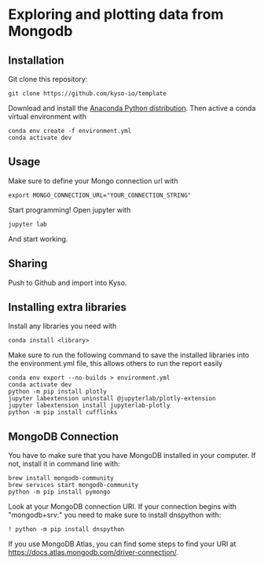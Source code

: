 # Exploring and plotting data from Mongodb

## Installation

Git clone this repository:

```
git clone https://github.com/kyso-io/template
```

Download and install the [Anaconda Python distribution](https://www.anaconda.com/distribution/).
Then active a conda virtual environment with

```
conda env create -f environment.yml
conda activate dev

```

## Usage

Make sure to define your Mongo connection url with

```
export MONGO_CONNECTION_URL="YOUR_CONNECTION_STRING"
```

Start programming! Open jupyter with

```
jupyter lab
```

And start working.

## Sharing

Push to Github and import into Kyso.

## Installing extra libraries

Install any libraries you need with

```
conda install <library>
```

Make sure to run the following command to save the installed libraries into the environment.yml file,
this allows others to run the report easily

```
conda env export --no-builds > environment.yml
conda activate dev
python -m pip install plotly
jupyter labextension uninstall @jupyterlab/plotly-extension
jupyter labextension install jupyterlab-plotly
python -m pip install cufflinks
```

## MongoDB Connection

You have to make sure that you have MongoDB installed in your computer. If not, install it in command line with:
```
brew install mongodb-community
brew services start mongodb-community
python -m pip install pymongo
```

Look at your MongoDB connection URI. If your connection begins with "mongodb+srv:" you need to make sure to install dnspython with: 

```
! python -m pip install dnspython
```

If you use MongoDB Atlas, you can find some steps to find your URI at https://docs.atlas.mongodb.com/driver-connection/.